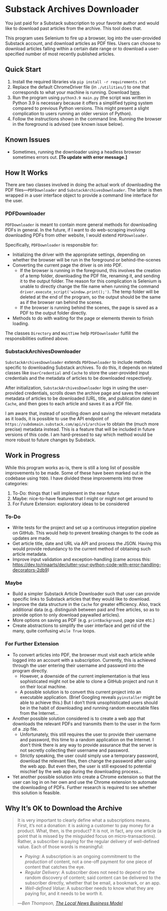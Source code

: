 # Substack Archives Downloader

You just paid for a Substack subscription to your favorite author and would like to download past articles from the archive. This tool does that.

This program uses Selenium to fire up a browser, log into the user-provided Substack account, and download articles as PDF files. Users can choose to download articles falling within a certain date range or to download a user-specified number of most recently published articles.

## Quick Start
1. Install the required libraries via `pip install -r requirements.txt`
2. Replace the default ChromeDriver file (in `./utilities/`) to one that corresponds to what your machine is running. Download [here](https://chromedriver.chromium.org/downloads).
3. Run the program using `python3.9 main.py` (the script was written in Python 3.9 is necessary because it offers a simplified typing system compared to previous Python versions. This might present a slight complication to users running an older version of Python).
4. Follow the instructions shown in the command line. Running the browser in the foreground is advised (see known issue below).

## Known Issues

- Sometimes, running the downloader using a headless browser sometimes errors out. **[To update with error message.]**

## How It Works

There are two classes involved in doing the actual work of downloading the PDF files—`PDFDownloader` and `SubstackArchivesDownloader`. The latter is then wrapped in a user interface object to provide a command line interface for the user.

### PDFDownloader

`PDFDownloader` is meant to contain more general methods for downloading PDFs in general. In the future, if I want to do web-scraping involving downloading PDFs from other website, I would extend `PDFDownloader`.

Specifically, `PDFDownloader` is responsible for:

- Initializing the driver with the appropriate settings, depending on whether the browser will be run in the foreground or behind-the-scenes
- Converting the current page the driver is on into PDF.
  - If the browser is running in the foreground, this involves the creation of a temp folder, downloading the PDF file, renaming it, and sending it to the output folder. The reason for this complication is Selenium is unable to directly change the file name when running the command `driver.execute_script('window.print();')`. The temp folder will be deleted at the end of the program, so the output should be the same as if the browser ran behind the scenes.
  - If the browser is running behind the scenes, the page is saved as a PDF to the output folder directly.
- Methods to do with waiting for the page or elements therein to finish loading.

The classes `Directory` and `WaitTime` help `PDFDownloader` fulfill the responsibilities outlined above.

### SubstackArchivesDownloader

`SubstackArchivesDownloader` extends `PDFDownloader` to include methods specific to downloading Substack archives. To do this, it depends on related classes like `UserCredential` and `Cache` to store the user-provided input credentials and the metadata of articles to be downloaded respectively.

After initialization, `SubstackArchivesDownloader` logs in using the user-provided credentials, scrolls down the archive page and saves the relevant metadata of articles to be downloaded (URL, title, and publication date) in `Cache`, and then goes to each article and saves it as a PDF file.

I am aware that, instead of scrolling down and saving the relevant metadata as it loads, it is possible to use the API endpoint of `https://subdomain.substack.com/api/v1/archive` to obtain the (much more precise) metadata instead. This is a feature that will be included in future versions of this code. I am hard-pressed to say which method would be more robust to future changes by Substack.

## Work in Progress

While this program works as-is, there is still a long list of possible improvements to be made. Some of these have been marked out in the codebase using `TODO`. I have divided these improvements into three categories:

1. To-Do: things that I will implement in the near future
2. Maybe: nice-to-have features that I might or might not get around to
3. For Future Extension: exploratory ideas to be considered

### To-Do

- Write tests for the project and set up a continuous integration pipeline on GitHub. This would help to prevent breaking changes to the code as updates are made.
- Get article title, date and URL via API and process the JSON. Having this would provide redundancy to the current method of obtaining such article metadata.
- Improve input validation and exception-handling (came across this: <https://dev.to/rinaarts/declutter-your-python-code-with-error-handling-decorators-2db9>)

### Maybe

- Build a simpler Substack Article Downloader such that user can provide specific links to Substack articles that they would like to download.
- Improve the data structure in the `Cache` for greater efficiency. Also, track additional data (e.g. distinguish between paid and free articles, so as to provide option to only download paywalled articles).  
- More options on saving as PDF (e.g. `printBackground`, page size etc.)
- Create abstractions to simplify the user interface and get rid of the many, quite confusing `while True` loops.

### For Further Extension

- To convert articles into PDF, the browser must visit each article while logged into an account with a subscription. Currently, this is achieved through the user entering their username and password into the program directly.
  - However, a downside of the current implementation is that less sophisticated might not be able to clone a GitHub project and run it on their local machine.
  - A possible solution is to convert this current project into an executable application. (Brief Googling reveals `pyinstaller` might be able to achieve this.) But I don’t think unsophisticated users should be in the habit of downloading and running random executable files from the Internet…
- Another possible solution considered is to create a web app that downloads the relevant PDFs and transmits them to the user in the form of a .zip file.
  - Unfortunately, this still requires the user to provide their username and password, this time to a random application on the Internet. I don’t think there is any way to provide assurance that the server is not secretly collecting their username and password.
  - Strictly speaking, the user could simply use a temporary password, download the relevant files, then change the password after using the web app. But even then, the user is still exposed to potential mischief by the web app during the downloading process…
- Yet another possible solution into create a Chrome extension so that the user can log in on her own and use the Chrome extension to automate the downloading of PDFs. Further research is required to see whether this solution is feasible.

## Why It’s OK to Download the Archive

> It is very important to clearly define what a subscriptions means. First, it’s not a donation: it is asking a customer to pay money for a product. What, then, is the product? It is not, in fact, any one article (a point that is missed by the misguided focus on micro-transactions). Rather, a subscriber is paying for the regular delivery of well-defined value.
> Each of those words is meaningful:
>
> - *Paying*: A subscription is an ongoing commitment to the *production* of content, not a one-off payment for one piece of content that catches the eye.
> - *Regular Delivery*: A subscriber does not need to depend on the random discovery of content; said content can be delivered to the subscriber directly, whether that be email, a bookmark, or an app.
> - *Well-defined Value*: A subscriber needs to know what they are paying for, and it needs to be worth it.
>
> —<cite>Ben Thompson, [The Local News Business Model](https://stratechery.com/2017/the-local-news-business-model/)</cite>
